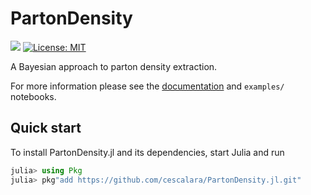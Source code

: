 # PartonDensity

[![](https://img.shields.io/badge/docs-dev-blue.svg)](https://francescacapel.com/PartonDensity.jl/dev/) 
[![License: MIT](https://img.shields.io/badge/License-MIT-yellow.svg)](https://opensource.org/licenses/MIT)

A Bayesian approach to parton density extraction.

For more information please see the [documentation](https://francescacapel.com/PartonDensity.jl/) and `examples/` notebooks.

## Quick start

To install PartonDensity.jl and its dependencies, start Julia and run

```julia
julia> using Pkg
julia> pkg"add https://github.com/cescalara/PartonDensity.jl.git"
```
